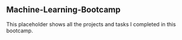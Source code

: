 ## Machine-Learning-Bootcamp
This placeholder shows all the projects and tasks I completed in this bootcamp.
